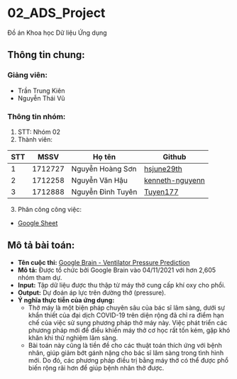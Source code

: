 # 02_ADS_Project
Đồ án Khoa học Dữ liệu Ứng dụng

## Thông tin chung:
### Giảng viên: 
- Trần Trung Kiên
- Nguyễn Thái Vũ

### Thông tin nhóm:
1. STT: Nhóm 02
2. Thành viên:

| STT | MSSV | Họ tên | Github |
| --- | --- | --- | --- |
| 1 | 1712727 | Nguyễn Hoàng Sơn | [hsjune29th](https://github.com/hsjune29th) |
| 2 | 1712258 | Nguyễn Văn Hậu | [kenneth-nguyenn](https://github.com/kenneth-nguyenn) |
| 3 | 1712888 | Nguyễn Đình Tuyên | [Tuyen177](https://github.com/Tuyen177) |

3. Phân công công việc:
- [Google Sheet](https://docs.google.com/spreadsheets/d/1eKbhc6rpNsDoBfTC8SfAnlKiw_y3_OvHUefUuxQw8BI/edit#gid=621371829)

## Mô tả bài toán:
- **Tên cuộc thi:** [Google Brain - Ventilator Pressure Prediction](https://www.kaggle.com/competitions/ventilator-pressure-prediction/data?select=test.csv)
- **Mô tả:** Được tổ chức bởi Google Brain vào 04/11/2021 với hơn 2,605 nhóm tham dự.
- **Input:** Tập dữ liệu được thu thập từ máy thở cung cấp khí oxy cho phổi.
- **Output:** Dự đoán áp lực trên đường thở (pressure).
- **Ý nghĩa thực tiễn của ứng dụng:**
    + Thở máy là một biện pháp chuyên sâu của bác sĩ lâm sàng, dưới sự khẩn thiết của đại dịch COVID-19 trên diện rộng đã chỉ ra điểm hạn chế của việc sử sụng phương pháp thở máy này. Việc phát triển các phương pháp mới để điều khiển máy thở cơ học rất tốn kém, gặp khó khăn khi thử nghiệm lâm sàng.
    + Bài toán này cũng là tiền đề cho các thuật toán thích ứng với bệnh nhân, giúp giảm bớt gánh nặng cho bác sĩ lâm sàng trong tình hình mới. Do đó, các phương pháp điều trị bằng máy thở có thể được phổ biến rộng rãi hơn để giúp bệnh nhân thở được.

